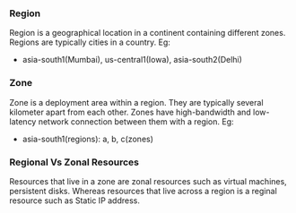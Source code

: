 ### **Region**
Region is a geographical location in a continent containing different zones.
Regions are typically cities in a country.
Eg: 
- asia-south1(Mumbai), us-central1(Iowa), asia-south2(Delhi)
### **Zone**
Zone is a deployment area within a region. They are typically several kilometer apart from each other.
Zones have high-bandwidth and low-latency network connection between them with a region.
Eg:
- asia-south1(regions): a, b, c(zones)

### **Regional Vs Zonal Resources**

Resources that live in a zone are zonal resources such as virtual machines, persistent disks. Whereas resources that live across a region is a reginal resource such as Static IP address.

